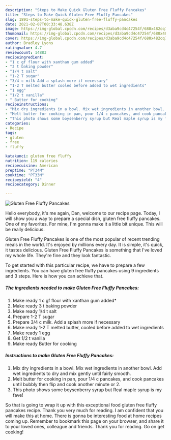 ```yaml
---
description: "Steps to Make Quick Gluten Free Fluffy Pancakes"
title: "Steps to Make Quick Gluten Free Fluffy Pancakes"
slug: 1891-steps-to-make-quick-gluten-free-fluffy-pancakes
date: 2021-02-07T00:33:48.638Z
image: https://img-global.cpcdn.com/recipes/d3aba9cd4c47254f/680x482cq70/gluten-free-fluffy-pancakes-recipe-main-photo.jpg
thumbnail: https://img-global.cpcdn.com/recipes/d3aba9cd4c47254f/680x482cq70/gluten-free-fluffy-pancakes-recipe-main-photo.jpg
cover: https://img-global.cpcdn.com/recipes/d3aba9cd4c47254f/680x482cq70/gluten-free-fluffy-pancakes-recipe-main-photo.jpg
author: Bradley Lyons
ratingvalue: 4.7
reviewcount: 14883
recipeingredient:
- "1 c gf flour with xanthan gum added"
- "3 t baking powder"
- "1/4 t salt"
- "1-2 T sugar"
- "3/4 c milk Add a splash more if necessary"
- "1-2 T melted butter cooled before added to wet ingredients"
- "1 egg"
- "1/2 t vanilla"
- " Butter for cooking"
recipeinstructions:
- "Mix dry ingredients in a bowl. Mix wet ingredients in another bowl. Add wet ingredients to dry and mix gently until fairly smooth."
- "Melt butter for cooking in pan, pour 1/4 c pancakes, and cook pancakes until bubbly then flip and cook another minute or 2."
- "This photo shows some boysenberry syrup but Real maple syrup is my fave!"
categories:
- Recipe
tags:
- gluten
- free
- fluffy

katakunci: gluten free fluffy 
nutrition: 119 calories
recipecuisine: American
preptime: "PT34M"
cooktime: "PT33M"
recipeyield: "4"
recipecategory: Dinner

---
```



![Gluten Free Fluffy Pancakes](https://img-global.cpcdn.com/recipes/d3aba9cd4c47254f/680x482cq70/gluten-free-fluffy-pancakes-recipe-main-photo.jpg)

Hello everybody, it's me again, Dan, welcome to our recipe page. Today, I will show you a way to prepare a special dish, gluten free fluffy pancakes. One of my favorites. For mine, I'm gonna make it a little bit unique. This will be really delicious.



Gluten Free Fluffy Pancakes is one of the most popular of recent trending meals in the world. It's enjoyed by millions every day. It is simple, it's quick, it tastes delicious. Gluten Free Fluffy Pancakes is something that I've loved my whole life. They're fine and they look fantastic.


To get started with this particular recipe, we have to prepare a few ingredients. You can have gluten free fluffy pancakes using 9 ingredients and 3 steps. Here is how you can achieve that.

<!--inarticleads1-->

##### The ingredients needed to make Gluten Free Fluffy Pancakes:

1. Make ready 1 c gf flour with xanthan gum added*
1. Make ready 3 t baking powder
1. Make ready 1/4 t salt
1. Prepare 1-2 T sugar
1. Prepare 3/4 c milk. Add a splash more if necessary
1. Make ready 1-2 T melted butter, cooled before added to wet ingredients
1. Make ready 1 egg
1. Get 1/2 t vanilla
1. Make ready  Butter for cooking




<!--inarticleads2-->

##### Instructions to make Gluten Free Fluffy Pancakes:

1. Mix dry ingredients in a bowl. Mix wet ingredients in another bowl. Add wet ingredients to dry and mix gently until fairly smooth.
1. Melt butter for cooking in pan, pour 1/4 c pancakes, and cook pancakes until bubbly then flip and cook another minute or 2.
1. This photo shows some boysenberry syrup but Real maple syrup is my fave!




So that is going to wrap it up with this exceptional food gluten free fluffy pancakes recipe. Thank you very much for reading. I am confident that you will make this at home. There is gonna be interesting food at home recipes coming up. Remember to bookmark this page on your browser, and share it to your loved ones, colleague and friends. Thank you for reading. Go on get cooking!
